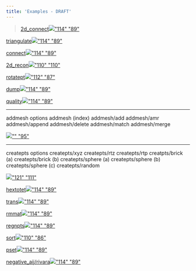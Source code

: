 ```yaml
---
title: 'Examples - DRAFT'
---
```


> [2d\_connect](2d_connect/test/md/main_2d_connect.md)[![](2d_connect/test/md/image/2d_connect2_tn.gif)"114"
> "89"](2d_connect/test/md/main_2d_connect.md)

[triangulate![](triangulate/test/md/image/triang4_tn.gif)"114"
"89"](triangulate/test/md/main_tri.md)

[connect](connect/test/md/main_connect.md)[![](connect/test/md/image/output_connect_tn.gif)"114"
"89"](connect/test/md/main_connect.md)

[2d\_recon![](2d_recon/test/md/image/image1_tn.gif)"110"
"110"](2d_recon/test/md/main_2d_recon.md)

[rotatept![](rotatept/test/md/image/rotatept2_tn.gif)"112"
"87"](rotatept/test/md/main_rotatept.md)

[dump](dump/test/md/main_dump.md)[![](dump/test/md/image/output_tn.gif)"114"
"89"](dump/test/md/main_dump.md)

[quality![](quality_pcc/test/md/image/qua11skew_tn.gif)"114"
"89"](quality_pcc/test/md/main_qual.md)

------------------------------------------------------------------------

addmesh options addmesh (index) addmesh/add addmesh/amr addmesh/append
addmesh/delete addmesh/match addmesh/merge

[![](addmesh/test/md/image/addmesh_add/addmesh_out1_tn.gif)""
"95"](addmesh/test/md/main_addmesh.md)

------------------------------------------------------------------------

createpts options createpts/xyz createpts/rtz createpts/rtp
creatpts/brick (a) createpts/brick (b) createpts/sphere (a)
createpts/sphere (b) createpts/sphere (c) createpts/random

[![](createpts/test/md/image/image6tn.gif)"121"
"111"](createpts/test/md/main_createpts.md)

[hextotet![](hextotet/test/md/image/output_tet_tn.gif)"114"
"89"](hextotet/test/md/main_hextet.md)

[trans![](trans/test/md/image/trans2_tn.gif)"114"
"89"](trans/test/md/main_trans.md)

[rmmat![](rmmat/test/md/image/rmmat4_tn.gif)"114"
"89"](rmmat/test/md/main_rmmat.md)

[regnpts![](regnpts/test/md/image/regnpts2_tn.gif)"114"
"89"](regnpts/test/md/main_regnpts.md)

[sort![](sort/test/md/image/sort_tn.gif)"110"
"86"](sort/test/md/main_sort.md)

[pset![](pset/test/md/image/pset2_tn.gif)"114"
"89"](pset/test/md/main_pset.md)

[negative\_aij/rivara![](refine_rivara/test/md/image/rivara2_tn.gif)"114"
"89"](refine_rivara/test/md/main_rivara.md)
